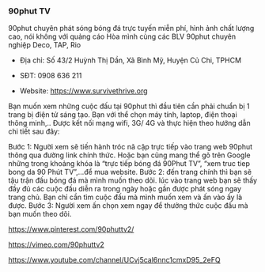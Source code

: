### 90phut TV

90phut chuyên phát sóng bóng đá trực tuyến miễn phí, hình ảnh chất lượng cao, nói không với quảng cáo Hòa mình cùng các BLV 90phut chuyên nghiệp Deco, TAP, Rio

- Địa chỉ: Số 43/2 Huỳnh Thị Dần, Xã Bình Mỹ, Huyện Củ Chi, TPHCM

- SĐT: 0908 636 211

- Website: https://www.survivethrive.org

Bạn muốn xem những cuộc đấu tại 90phut thì đầu tiên cần phải chuẩn bị 1 trang bị điện tử sáng tạo. Bạn với thể chọn máy tính, laptop, điện thoại thông minh,.. Được kết nối mạng wifi, 3G/ 4G và thực hiện theo hướng dẫn chi tiết sau đây:

Bước 1: Người xem sẽ tiến hành tróc nã cập trực tiếp vào trang web 90phut thông qua đường link chính thức. Hoặc bạn cũng mang thể gõ trên Google những trong khoảng khóa là “trực tiếp bóng đá 90Phut TV”, “xem truc tiep bong da 90 Phút TV”,…để mua website.
Bước 2: đến trang chính thì bạn sẽ tậu trận đấu bóng đá mà mình muốn theo dõi. lúc vào trang web bạn sẽ thấy đầy đủ các cuộc đấu diễn ra trong ngày hoặc gần được phát sóng ngay trang chủ. Bạn chỉ cần tìm cuộc đấu mà mình muốn xem và ấn vào ấy là được.
Bước 3: Người xem ấn chọn xem ngay để thưởng thức cuộc đấu mà bạn muốn theo dõi.

https://www.pinterest.com/90phuttv2/

https://vimeo.com/90phuttv2

https://www.youtube.com/channel/UCvj5cal6nnc1cmxD95_2eFQ  
